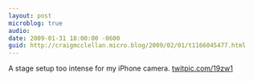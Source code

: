 ```yaml
---
layout: post
microblog: true
audio: 
date: 2009-01-31 18:00:00 -0600
guid: http://craigmcclellan.micro.blog/2009/02/01/t1166045477.html
---
```

A stage setup too intense for my iPhone camera.  [twitpic.com/19zw1](http://twitpic.com/19zw1)
